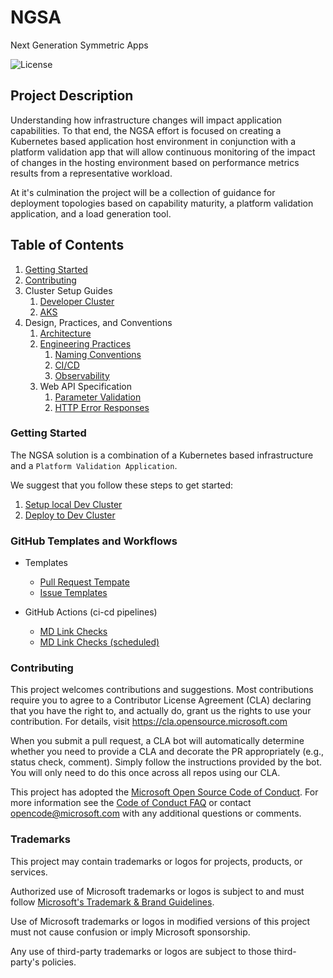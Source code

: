 # NGSA

Next Generation Symmetric Apps

![License](https://img.shields.io/badge/license-MIT-green.svg)

## Project Description

Understanding how infrastructure changes will impact application capabilities.  To that end, the NGSA effort is focused on creating a Kubernetes based application host environment in conjunction with a platform validation app that will allow continuous monitoring of the impact of changes in the hosting environment based on performance metrics results from a representative workload.

At it's culmination the project will be a collection of guidance for deployment topologies based on capability maturity, a platform validation application, and a load generation tool.

## Table of Contents

1. [Getting Started](#getting-started)
2. [Contributing](#contributing)
3. Cluster Setup Guides
   1. [Developer Cluster](./IaC/DevCluster)
   2. [AKS](./IaC/AKS)
4. Design, Practices, and Conventions
   1. [Architecture](./docs/ApplicationArch.md)
   2. [Engineering Practices](./docs/EngineeringPractices.md)
      1. [Naming Conventions](./docs/NamingConvention.md)
      2. [CI/CD](./docs/CICD.md)
      3. [Observability](./docs/Observability.md)
   3. Web API Specification
      1. [Parameter Validation](./docs/ParameterValidation.md)
      2. [HTTP Error Responses](./docs/HttpErrorResponses.md)

### Getting Started

The NGSA solution is a combination of a Kubernetes based infrastructure and a `Platform Validation Application`.

We suggest that you follow these steps to get started:

1. [Setup local Dev Cluster](./IaC/DevCluster)
2. [Deploy to Dev Cluster](./IaC/DevCluster)

### GitHub Templates and Workflows

- Templates
  - [Pull Request Tempate](./.github/PULL_REQUEST_TEMPLATE.md)
  - [Issue Templates](./.github/ISSUE_TEMPLATE)

- GitHub Actions (ci-cd pipelines)
  - [MD Link Checks](./.github/workflows/mdlinkcheck.yaml)
  - [MD Link Checks (scheduled)](./.github/workflows/scheduled_mdlinkcheck.yaml)

### Contributing

This project welcomes contributions and suggestions.  Most contributions require you to agree to a Contributor License Agreement (CLA) declaring that you have the right to, and actually do, grant us the rights to use your contribution. For details, visit <https://cla.opensource.microsoft.com>

When you submit a pull request, a CLA bot will automatically determine whether you need to provide a CLA and decorate the PR appropriately (e.g., status check, comment). Simply follow the instructions provided by the bot. You will only need to do this once across all repos using our CLA.

This project has adopted the [Microsoft Open Source Code of Conduct](https://opensource.microsoft.com/codeofconduct/). For more information see the [Code of Conduct FAQ](https://opensource.microsoft.com/codeofconduct/faq/) or contact [opencode@microsoft.com](mailto:opencode@microsoft.com) with any additional questions or comments.

### Trademarks

This project may contain trademarks or logos for projects, products, or services.

Authorized use of Microsoft trademarks or logos is subject to and must follow [Microsoft's Trademark & Brand Guidelines](https://www.microsoft.com/en-us/legal/intellectualproperty/trademarks/usage/general).

Use of Microsoft trademarks or logos in modified versions of this project must not cause confusion or imply Microsoft sponsorship.

Any use of third-party trademarks or logos are subject to those third-party's policies.
